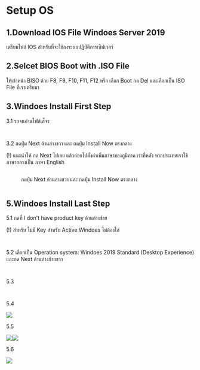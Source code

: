 # Setup OS

## 1.Download IOS File Windoes Server 2019

เตรียมไฟล์ IOS สำหรับที่จะใช้ลงระบบปฏิบัติการเซิฟเวอร์

## 2.Selcet BIOS Boot with .ISO File

ให้เข้าหน้า BISO ด้วย F8, F9, F10, F11, F12 หรือ เลือก Boot กด Del และเลือกเป็น ISO File ที่เราเตรียมา

## 3.Windoes Install First Step

3.1 รอจนอ่านไฟล์เส็จร

<div>

<figure><img src=".gitbook/assets/image (2) (1).png" alt=""><figcaption></figcaption></figure>

 

<figure><img src=".gitbook/assets/image (1) (1).png" alt=""><figcaption></figcaption></figure>

</div>

3.2 กดปุ่ม Next ด้านล่างขวา และ กดปุ่ม Install Now ตรงกลาง

(!) แนะนำให้ กด Next ไปเลย แล้วค่อยไปตั้งค่าเพิ่มภาษาของภูมิภาค  เราที่หลัง หากประเทศเราใช้ภาษากลางเป็น ภาษา English

<div>

<figure><img src=".gitbook/assets/image (7).png" alt=""><figcaption><p>กดปุ่ม Next ด้านล่างขวา และ กดปุ่ม Install Now ตรงกลาง</p></figcaption></figure>

 

<figure><img src=".gitbook/assets/image (3) (1).png" alt=""><figcaption></figcaption></figure>

</div>

## 5.Windoes Install Last Step

5.1 กดที่ I don't have product key ด้านล่างซ้าย

(!) สำหรับ ไม่มี Key สำหรับ Active Windoes ไม่ต้องใส่

<div>

<figure><img src=".gitbook/assets/image (4) (1).png" alt=""><figcaption></figcaption></figure>

 

<figure><img src=".gitbook/assets/image (2) (2).png" alt=""><figcaption></figcaption></figure>

</div>

5.2 เลือกเป็น Operation system: Windoes 2019 Standard (Desktop Experience) และกด Next ด้านล่างซ้ายขวา

<div>

<figure><img src=".gitbook/assets/image (2).png" alt=""><figcaption></figcaption></figure>

 

<figure><img src=".gitbook/assets/image (8).png" alt=""><figcaption></figcaption></figure>

</div>

5.3

<div>

<figure><img src=".gitbook/assets/image (3).png" alt=""><figcaption></figcaption></figure>

 

<figure><img src=".gitbook/assets/image (6).png" alt=""><figcaption></figcaption></figure>

</div>

5.4

![](<.gitbook/assets/image (5).png>)

5.5

![](<.gitbook/assets/image (4).png>)![](.gitbook/assets/image.png)

5.6

![](<.gitbook/assets/image (1).png>)


